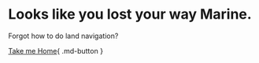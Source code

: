 # Looks like you lost your way Marine.
Forgot how to do land navigation?

[Take me Home](/){ .md-button }